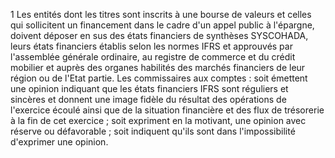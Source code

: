 1
Les entités dont les titres sont inscrits à une bourse de valeurs et celles qui sollicitent un financement dans le cadre
d'un appel public à l'épargne, doivent déposer en sus des états financiers de synthèses SYSCOHADA, leurs états
financiers établis selon les normes IFRS et approuvés par l'assemblée générale ordinaire, au registre de
commerce et du crédit mobilier et auprès des organes habilités des marchés financiers de leur région ou de l'Etat
partie.
Les commissaires aux comptes :
soit émettent une opinion indiquant que les états financiers IFRS sont réguliers et sincères et donnent une
image fidèle du résultat des opérations de l'exercice écoulé ainsi que de la situation financière et des flux
de trésorerie à la fin de cet exercice ;
soit expriment en la motivant, une opinion avec réserve ou défavorable ;
soit indiquent qu'ils sont dans l'impossibilité d'exprimer une opinion.